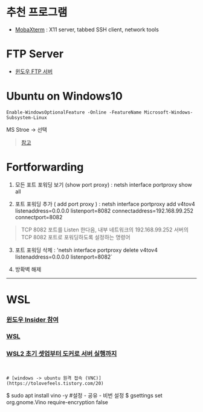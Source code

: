 # 추천 프로그램 

- [MobaXterm](ttps://mobaxterm.mobatek.net) : X11 server, tabbed SSH client, network tools

# FTP Server 

- [윈도우 FTP 서버](https://multicore-it.com/4)

# Ubuntu on Windows10

`Enable-WindowsOptionalFeature -Online -FeatureName Microsoft-Windows-Subsystem-Linux`

MS Stroe -> 선택 
> [참고](https://docs.microsoft.com/ko-kr/windows/wsl/install-win10)

# Fortforwarding


1. 모든 포트 포워딩 보기 (show port proxy) : netsh interface portproxy show all

2. 포트 포워딩 추가 ( add port proxy ) : netsh interface portproxy add v4tov4 listenaddress=0.0.0.0 listenport=8082 connectaddress=192.168.99.252 connectport=8082
 > TCP 8082 포트를 Listen 한다음, 내부 네트워크의 192.168.99.252 서버의 TCP 8082 포트로 포워딩하도록 설정하는 명령어

3. 포트 포워딩 삭제 : 'netsh interface portproxy delete v4tov4 listenaddress=0.0.0.0 listenport=8082`

4. 방확벽 해제


---
# WSL

### [윈도우 Insider 참여 ](https://insider.windows.com/ko-kr/getting-started#flight)


### [WSL](https://docs.microsoft.com/ko-kr/windows/wsl/install-win10)


### [WSL2 초기 셋업부터 도커로 서버 실행까지](https://www.44bits.io/ko/post/wsl2-install-and-basic-usage)

```


# [windows -> ubuntu 원격 접속 (VNC)](https://tolovefeels.tistory.com/20)

```
$ sudo apt install vino -y
#설정 - 공유 - 비번 설정 
$ gsettings set org.gnome.Vino require-encryption false
```
